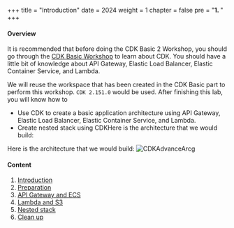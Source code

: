 +++
title = "Introduction"
date = 2024
weight = 1
chapter = false
pre = "<b>1. </b>"
+++

#### Overview
It is recommended that before doing the CDK Basic 2 Workshop, you should go through the [CDK Basic Workshop](https://000038.awsstudygroup.com/) to learn about CDK. You should have a little bit of knowledge about API Gateway, Elastic Load Balancer, Elastic Container Service, and Lambda.

We will reuse the workspace that has been created in the CDK Basic part to perform this workshop. `CDK 2.151.0` would be used. After finishing this lab, you will know how to

- Use CDK to create a basic application architecture using API Gateway, Elastic Load Balancer, Elastic Container Service, and Lambda.
- Create nested stack using CDKHere is the architecture that we would build:

Here is the architecture that we would build:
![CDKAdvanceArcg](/images/1-introduction/CDKAdvanceArch.png)

#### Content

1. [Introduction](/1-introduction)
2. [Preparation](/2-preparation)
3. [API Gateway and ECS](/3-ecs-alb-and-api-gateway)
4. [Lambda and S3](/4-lambda-and-s3)
5. [Nested stack](/5-nested-stack)
6. [Clean up](/6-clean-up-resources)